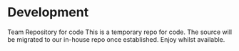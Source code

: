 # Development
Team Repository for code
This is a temporary repo for code. The source will be migrated to our in-house repo once established. Enjoy whilst available. 
